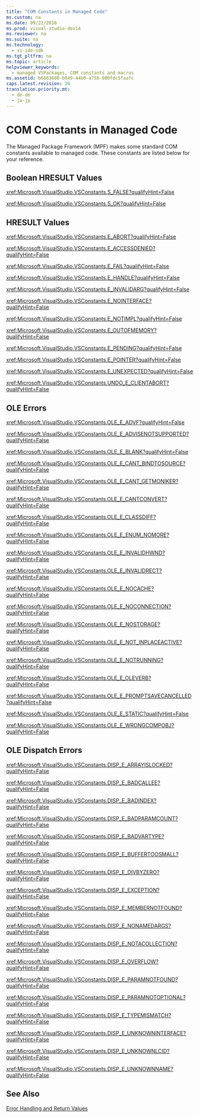 ```yaml
---
title: "COM Constants in Managed Code"
ms.custom: na
ms.date: 09/22/2016
ms.prod: visual-studio-dev14
ms.reviewer: na
ms.suite: na
ms.technology: 
  - vs-ide-sdk
ms.tgt_pltfrm: na
ms.topic: article
helpviewer_keywords: 
  - managed VSPackages, COM constants and macros
ms.assetid: b6663608-b049-44b0-a75b-080fdc5faafc
caps.latest.revision: 20
translation.priority.mt: 
  - de-de
  - ja-jp
---
```

# COM Constants in Managed Code
The Managed Package Framework (MPF) makes some standard COM constants available to managed code. These constants are listed below for your reference.  
  
## Boolean HRESULT Values  
 <xref:Microsoft.VisualStudio.VSConstants.S_FALSE?qualifyHint=False>  
  
 <xref:Microsoft.VisualStudio.VSConstants.S_OK?qualifyHint=False>  
  
## HRESULT Values  
 <xref:Microsoft.VisualStudio.VSConstants.E_ABORT?qualifyHint=False>  
  
 <xref:Microsoft.VisualStudio.VSConstants.E_ACCESSDENIED?qualifyHint=False>  
  
 <xref:Microsoft.VisualStudio.VSConstants.E_FAIL?qualifyHint=False>  
  
 <xref:Microsoft.VisualStudio.VSConstants.E_HANDLE?qualifyHint=False>  
  
 <xref:Microsoft.VisualStudio.VSConstants.E_INVALIDARG?qualifyHint=False>  
  
 <xref:Microsoft.VisualStudio.VSConstants.E_NOINTERFACE?qualifyHint=False>  
  
 <xref:Microsoft.VisualStudio.VSConstants.E_NOTIMPL?qualifyHint=False>  
  
 <xref:Microsoft.VisualStudio.VSConstants.E_OUTOFMEMORY?qualifyHint=False>  
  
 <xref:Microsoft.VisualStudio.VSConstants.E_PENDING?qualifyHint=False>  
  
 <xref:Microsoft.VisualStudio.VSConstants.E_POINTER?qualifyHint=False>  
  
 <xref:Microsoft.VisualStudio.VSConstants.E_UNEXPECTED?qualifyHint=False>  
  
 <xref:Microsoft.VisualStudio.VSConstants.UNDO_E_CLIENTABORT?qualifyHint=False>  
  
## OLE Errors  
 <xref:Microsoft.VisualStudio.VSConstants.OLE_E_ADVF?qualifyHint=False>  
  
 <xref:Microsoft.VisualStudio.VSConstants.OLE_E_ADVISENOTSUPPORTED?qualifyHint=False>  
  
 <xref:Microsoft.VisualStudio.VSConstants.OLE_E_BLANK?qualifyHint=False>  
  
 <xref:Microsoft.VisualStudio.VSConstants.OLE_E_CANT_BINDTOSOURCE?qualifyHint=False>  
  
 <xref:Microsoft.VisualStudio.VSConstants.OLE_E_CANT_GETMONIKER?qualifyHint=False>  
  
 <xref:Microsoft.VisualStudio.VSConstants.OLE_E_CANTCONVERT?qualifyHint=False>  
  
 <xref:Microsoft.VisualStudio.VSConstants.OLE_E_CLASSDIFF?qualifyHint=False>  
  
 <xref:Microsoft.VisualStudio.VSConstants.OLE_E_ENUM_NOMORE?qualifyHint=False>  
  
 <xref:Microsoft.VisualStudio.VSConstants.OLE_E_INVALIDHWND?qualifyHint=False>  
  
 <xref:Microsoft.VisualStudio.VSConstants.OLE_E_INVALIDRECT?qualifyHint=False>  
  
 <xref:Microsoft.VisualStudio.VSConstants.OLE_E_NOCACHE?qualifyHint=False>  
  
 <xref:Microsoft.VisualStudio.VSConstants.OLE_E_NOCONNECTION?qualifyHint=False>  
  
 <xref:Microsoft.VisualStudio.VSConstants.OLE_E_NOSTORAGE?qualifyHint=False>  
  
 <xref:Microsoft.VisualStudio.VSConstants.OLE_E_NOT_INPLACEACTIVE?qualifyHint=False>  
  
 <xref:Microsoft.VisualStudio.VSConstants.OLE_E_NOTRUNNING?qualifyHint=False>  
  
 <xref:Microsoft.VisualStudio.VSConstants.OLE_E_OLEVERB?qualifyHint=False>  
  
 <xref:Microsoft.VisualStudio.VSConstants.OLE_E_PROMPTSAVECANCELLED?qualifyHint=False>  
  
 <xref:Microsoft.VisualStudio.VSConstants.OLE_E_STATIC?qualifyHint=False>  
  
 <xref:Microsoft.VisualStudio.VSConstants.OLE_E_WRONGCOMPOBJ?qualifyHint=False>  
  
## OLE Dispatch Errors  
 <xref:Microsoft.VisualStudio.VSConstants.DISP_E_ARRAYISLOCKED?qualifyHint=False>  
  
 <xref:Microsoft.VisualStudio.VSConstants.DISP_E_BADCALLEE?qualifyHint=False>  
  
 <xref:Microsoft.VisualStudio.VSConstants.DISP_E_BADINDEX?qualifyHint=False>  
  
 <xref:Microsoft.VisualStudio.VSConstants.DISP_E_BADPARAMCOUNT?qualifyHint=False>  
  
 <xref:Microsoft.VisualStudio.VSConstants.DISP_E_BADVARTYPE?qualifyHint=False>  
  
 <xref:Microsoft.VisualStudio.VSConstants.DISP_E_BUFFERTOOSMALL?qualifyHint=False>  
  
 <xref:Microsoft.VisualStudio.VSConstants.DISP_E_DIVBYZERO?qualifyHint=False>  
  
 <xref:Microsoft.VisualStudio.VSConstants.DISP_E_EXCEPTION?qualifyHint=False>  
  
 <xref:Microsoft.VisualStudio.VSConstants.DISP_E_MEMBERNOTFOUND?qualifyHint=False>  
  
 <xref:Microsoft.VisualStudio.VSConstants.DISP_E_NONAMEDARGS?qualifyHint=False>  
  
 <xref:Microsoft.VisualStudio.VSConstants.DISP_E_NOTACOLLECTION?qualifyHint=False>  
  
 <xref:Microsoft.VisualStudio.VSConstants.DISP_E_OVERFLOW?qualifyHint=False>  
  
 <xref:Microsoft.VisualStudio.VSConstants.DISP_E_PARAMNOTFOUND?qualifyHint=False>  
  
 <xref:Microsoft.VisualStudio.VSConstants.DISP_E_PARAMNOTOPTIONAL?qualifyHint=False>  
  
 <xref:Microsoft.VisualStudio.VSConstants.DISP_E_TYPEMISMATCH?qualifyHint=False>  
  
 <xref:Microsoft.VisualStudio.VSConstants.DISP_E_UNKNOWNINTERFACE?qualifyHint=False>  
  
 <xref:Microsoft.VisualStudio.VSConstants.DISP_E_UNKNOWNLCID?qualifyHint=False>  
  
 <xref:Microsoft.VisualStudio.VSConstants.DISP_E_UNKNOWNNAME?qualifyHint=False>  
  
## See Also  
 [Error Handling and Return Values](../vs140/error-handling-and-return-values.md)